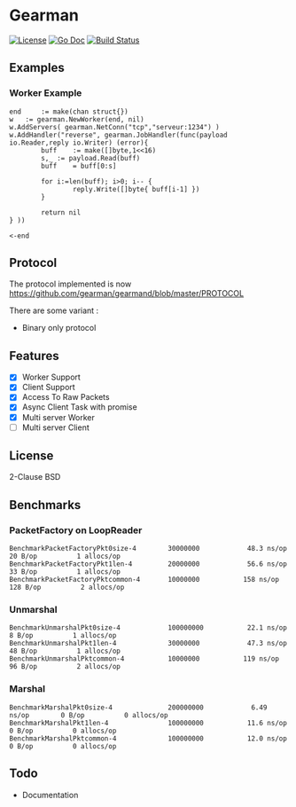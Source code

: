 # Gearman

[![License](http://img.shields.io/badge/license-Simplified_BSD-blue.svg?style=flat)](LICENSE.txt) [![Go Doc](http://img.shields.io/badge/godoc-gearman-blue.svg?style=flat)](http://godoc.org/github.com/nathanaelle/gearman) [![Build Status](https://travis-ci.org/nathanaelle/gearman.svg?branch=master)](https://travis-ci.org/nathanaelle/gearman)

## Examples

### Worker Example

```
end     := make(chan struct{})
w	:= gearman.NewWorker(end, nil)
w.AddServers( gearman.NetConn("tcp","serveur:1234") )
w.AddHandler("reverse", gearman.JobHandler(func(payload io.Reader,reply io.Writer) (error){
        buff	:= make([]byte,1<<16)
        s,_	:= payload.Read(buff)
        buff	= buff[0:s]

        for i:=len(buff); i>0; i-- {
                reply.Write([]byte{ buff[i-1] })
        }

        return nil
} ))

<-end
```

## Protocol

The protocol implemented is now  https://github.com/gearman/gearmand/blob/master/PROTOCOL

There are some variant :

  * Binary only protocol


## Features

  * [x] Worker Support
  * [x] Client Support
  * [x] Access To Raw Packets
  * [x] Async Client Task with promise
  * [x] Multi server Worker
  * [ ] Multi server Client

## License

2-Clause BSD

## Benchmarks


### PacketFactory on LoopReader

```
BenchmarkPacketFactoryPkt0size-4    	30000000	        48.3 ns/op	      20 B/op	       1 allocs/op
BenchmarkPacketFactoryPkt1len-4     	20000000	        56.6 ns/op	      33 B/op	       1 allocs/op
BenchmarkPacketFactoryPktcommon-4   	10000000	       158 ns/op	     128 B/op	       2 allocs/op
```


### Unmarshal

```
BenchmarkUnmarshalPkt0size-4        	100000000	        22.1 ns/op	       8 B/op	       1 allocs/op
BenchmarkUnmarshalPkt1len-4         	30000000	        47.3 ns/op	      48 B/op	       1 allocs/op
BenchmarkUnmarshalPktcommon-4       	10000000	       119 ns/op	      96 B/op	       2 allocs/op
```


### Marshal

```
BenchmarkMarshalPkt0size-4          	200000000	         6.49 ns/op	       0 B/op	       0 allocs/op
BenchmarkMarshalPkt1len-4           	100000000	        11.6 ns/op	       0 B/op	       0 allocs/op
BenchmarkMarshalPktcommon-4         	100000000	        12.0 ns/op	       0 B/op	       0 allocs/op
```

## Todo

  * Documentation
